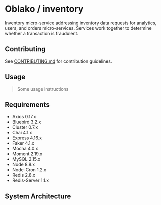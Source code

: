 # Oblako / inventory

Inventory micro-service addressing inventory data requests for analytics, users, and orders micro-services. Services work together to determine whether a transaction is fraudulent.

## Contributing

See [CONTRIBUTING.md](CONTRIBUTING.md) for contribution guidelines.

## Usage

> Some usage instructions

## Requirements

- Axios 0.17.x
- Bluebird 3.2.x
- Cluster 0.7.x
- Chai 4.1.x
- Express 4.16.x
- Faker 4.1.x
- Mocha 4.0.x
- Moment 2.19.x
- MySQL 2.15.x
- Node 8.8.x
- Node-Cron 1.2.x
- Redis 2.8.x
- Redis-Server 1.1.x

## System Architecture



